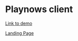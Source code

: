 # Playnows client

[Link to demo](https://playsnow.sulaiman-alabbar.com/)

[Landing Page](https://playsnow.sulaiman-alabbar.com/a)
